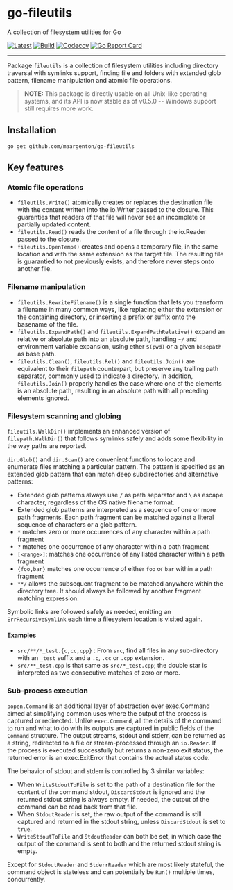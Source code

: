 # go-fileutils

A collection of filesystem utilities for Go

[![Latest](
  https://img.shields.io/github/v/tag/maargenton/go-fileutils?color=blue&label=latest&logo=go&logoColor=white&sort=semver)](
  https://pkg.go.dev/github.com/maargenton/go-fileutils)
[![Build](
  https://img.shields.io/github/workflow/status/maargenton/go-fileutils/build?label=build&logo=github&logoColor=aaaaaa)](
  https://github.com/maargenton/go-fileutils/actions?query=branch%3Amaster)
[![Codecov](
  https://img.shields.io/codecov/c/github/maargenton/go-fileutils?label=codecov&logo=codecov&logoColor=aaaaaa&token=fVZ3ZMAgfo)](
  https://codecov.io/gh/maargenton/go-fileutils)
[![Go Report Card](
  https://goreportcard.com/badge/github.com/maargenton/go-fileutils)](
  https://goreportcard.com/report/github.com/maargenton/go-fileutils)


---------------------------

Package `fileutils` is a collection of filesystem utilities including directory
traversal with symlinks support, finding file and folders with extended glob
pattern, filename manipulation and atomic file operations.

> **NOTE:** This package is directly usable on all Unix-like operating systems,
> and its API is now stable as of v0.5.0 -- Windows support still requires more work.

## Installation

    go get github.com/maargenton/go-fileutils

## Key features

### Atomic file operations

- `fileutils.Write()` atomically creates or replaces the destination file with
  the content written into the io.Writer passed to the closure. This guaranties
  that readers of that file will never see an incomplete or partially updated
  content.
- `fileutils.Read()` reads the content of a file through the io.Reader passed to
  the closure.
- `fileutils.OpenTemp()` creates and opens a temporary file, in the same location
  and with the same extension as the target file. The resulting file is
  guarantied to not previously exists, and therefore never steps onto another
  file.

### Filename manipulation

- `fileutils.RewriteFilename()` is a single function that lets you transform a
  filename in many common ways, like replacing either the extension or the
  containing directory, or inserting a prefix or suffix onto the basename of the
  file.
- `fileutils.ExpandPath()` and `fileutils.ExpandPathRelative()` expand an relative
  or absolute path into an absolute path, handling `~/` and environment variable
  expansion, using ether `$(pwd)` or a given `basepath` as base path.
- `fileutils.Clean()`, `fileutils.Rel()` and `fileutils.Join()` are equivalent to
  their `filepath` counterpart, but preserve any trailing path separator,
  commonly used to indicate a directory. In addition, `fileutils.Join()` properly
  handles the case where one of the elements is an absolute path, resulting in
  an absolute path with all preceding elements ignored.

### Filesystem scanning and globing

`fileutils.WalkDir()` implements an enhanced version of `filepath.WalkDir()` that
follows symlinks safely and adds some flexibility in the way paths are reported.

`dir.Glob()` and `dir.Scan()` are convenient functions to locate and
enumerate files matching a particular pattern. The pattern is specified as an
extended glob pattern that can match deep subdirectories and alternative
patterns:

- Extended glob patterns always use `/` as path separator and `\` as escape
  character, regardless of the OS native filename format.
- Extended glob patterns are interpreted as a sequence of one or more path
  fragments. Each path fragment can be matched against a literal sequence of
  characters or a glob pattern.
- `*` matches zero or more occurrences of any character within a path fragment
- `?` matches one occurrence of any character within a path fragment
- `[<range>]`: matches one occurrence of any listed character within a path
  fragment
- `{foo,bar}` matches one occurrence of either `foo` or `bar` within a path
  fragment
- `**/` allows the subsequent fragment to be matched anywhere within the
  directory tree. It should always be followed by another fragment matching
  expression.

Symbolic links are followed safely as needed, emitting an `ErrRecursiveSymlink`
each time a filesystem location is visited again.

#### Examples

- `src/**/*_test.{c,cc,cpp}` : From `src`, find all files in any sub-directory
  with an `_test` suffix and a `.c`, `.cc` or `.cpp` extension.
- `src/**_test.cpp` is that same as `src/*_test.cpp`; the double star is
  interpreted as two consecutive matches of zero or more.


### Sub-process execution

`popen.Command` is an additional layer of abstraction over exec.Command aimed at
simplifying common uses where the output of the process is captured or
redirected. Unlike `exec.Command`, all the details of the command to run and
what to do with its outputs are captured in public fields of the `Command`
structure. The output streams, stdout and stderr, can be returned as a string,
redirected to a file or stream-processed through an `io.Reader`. If the process
is executed successfully but returns a non-zero exit status, the returned error
is an exec.ExitError that contains the actual status code.

The behavior of stdout and stderr is controlled by 3 similar variables:

- When `WriteStdoutToFile` is set to the path of a destination file for the
  content of the command stdout, `DiscardStdout` is ignored and the returned
  stdout string is always empty. If needed, the output of the command can be
  read back from that file.
- When `StdoutReader` is set, the raw output of the command is still captured
  and returned in the stdout string, unless `DiscardStdout` is set to `true`.
- `WriteStdoutToFile` and `StdoutReader` can both be set, in which case the
  output of the command is sent to both and the returned stdout string is empty.

Except for `StdoutReader` and `StderrReader` which are most likely stateful, the
command object is stateless and can potentially be `Run()` multiple times,
concurrently.
